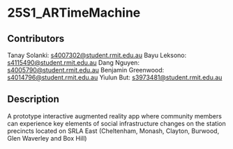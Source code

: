 # 25S1_ARTimeMachine

## Contributors
Tanay Solanki:      s4007302@student.rmit.edu.au
Bayu Leksono:       s4115490@student.rmit.edu.au
Dang Nguyen:        s4005790@student.rmit.edu.au
Benjamin Greenwood: s4014796@student.rmit.edu.au
Yiulun But:         s3973481@student.rmit.edu.au

## Description
A prototype interactive augmented reality app where community members can experience key elements of social infrastructure changes on the station precincts located on SRLA East (Cheltenham, Monash, Clayton, Burwood, Glen Waverley and Box Hill)
